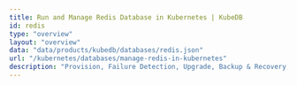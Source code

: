 ```yaml
---
title: Run and Manage Redis Database in Kubernetes | KubeDB
id: redis
type: "overview"
layout: "overview"
data: "data/products/kubedb/databases/redis.json"
url: "/kubernetes/databases/manage-redis-in-kubernetes"
description: "Provision, Failure Detection, Upgrade, Backup & Recovery, Monitor, Data Protection for Redis Databases in Kubernetes on Public and Private Cloud"
---
```

